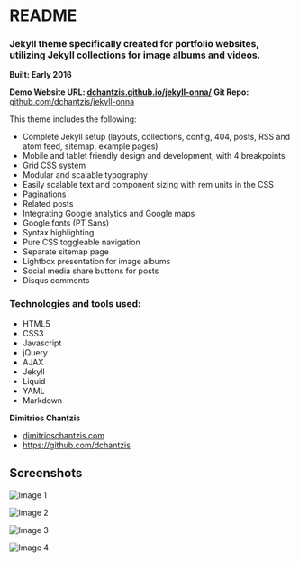 # README

### Jekyll theme specifically created for portfolio websites, utilizing Jekyll collections for image albums and videos.
**Built: Early 2016**

**Demo Website URL: [dchantzis.github.io/jekyll-onna/](http://dchantzis.github.io/jekyll-onna/)**
**Git Repo:** [github.com/dchantzis/jekyll-onna](https://github.com/dchantzis/jekyll-onna)

This theme includes the following:

- Complete Jekyll setup (layouts, collections, config, 404, posts, RSS and atom feed, sitemap, example pages)
- Mobile and tablet friendly design and development, with 4 breakpoints
- Grid CSS system
- Modular and scalable typography
- Easily scalable text and component sizing with rem units in the CSS
- Paginations
- Related posts
- Integrating Google analytics and Google maps
- Google fonts (PT Sans)
- Syntax highlighting
- Pure CSS toggleable navigation
- Separate sitemap page
- Lightbox presentation for image albums
- Social media share buttons for posts
- Disqus comments

### Technologies and tools used:

- HTML5
- CSS3
- Javascript
- jQuery
- AJAX
- Jekyll
- Liquid
- YAML
- Markdown

**Dimitrios Chantzis**

- [dimitrioschantzis.com](http://www.dimitrioschantzis.com)
- <https://github.com/dchantzis>

## Screenshots

![Image 1](http://dchantzis.github.io/jekyll-onna/assets/img/screenshots/screenshot-1.png)

![Image 2](http://dchantzis.github.io/jekyll-onna/assets/img/screenshots/screenshot-2.png)

![Image 3](http://dchantzis.github.io/jekyll-onna/assets/img/screenshots/screenshot-3.png)

![Image 4](http://dchantzis.github.io/jekyll-onna/assets/img/screenshots/screenshot-4.png)


